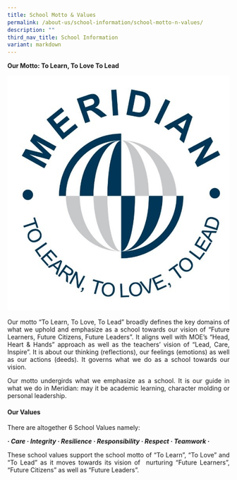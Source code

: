 ```yaml
---
title: School Motto & Values
permalink: /about-us/school-information/school-motto-n-values/
description: ""
third_nav_title: School Information
variant: markdown
---
```

<b>Our Motto: To Learn, To Love To Lead</b>


<img src="/images/About%20As/School_Logo.jpg">

<p align="justify">Our motto “To Learn, To Love, To Lead” broadly defines the key domains of what we uphold and emphasize as a school towards our vision of “Future Learners, Future Citizens, Future Leaders”. It aligns well with MOE’s “Head, Heart &amp; Hands” approach as well as the teachers’ vision of “Lead, Care, Inspire”. It is about our thinking (reflections), our feelings (emotions) as well as our actions (deeds). It governs what we do as a school towards our vision.</p>

<p align="justify">Our motto undergirds what we emphasize as a school. It is our guide in what we do in Meridian: may it be academic learning, character molding or personal leadership.</p>

#### Our Values
There are altogether 6 School Values namely:

_**· Care · Integrity · Resilience  · Responsibility · Respect ·&nbsp;Teamwork ·**_

<p align="justify">These school values support the school motto of “To Learn”, “To Love” and “To Lead” as it moves towards its vision of&nbsp; nurturing “Future Learners”, “Future Citizens” as well as “Future Leaders”.</p>